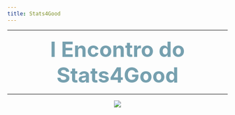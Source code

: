```yaml
---
title: Stats4Good
---
```


***

<center><font size="8" color="#76asaf"><b>I Encontro do Stats4Good</b></font></center>

***

<center><img src="/I_encontro_s4g/Grupo.jpg" I Encontro Stats4Good></center>



